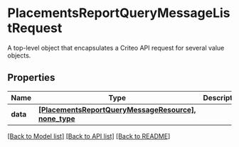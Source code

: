 # PlacementsReportQueryMessageListRequest

A top-level object that encapsulates a Criteo API request for several value objects.

## Properties
Name | Type | Description | Notes
------------ | ------------- | ------------- | -------------
**data** | [**[PlacementsReportQueryMessageResource], none_type**](PlacementsReportQueryMessageResource.md) |  | [optional] 

[[Back to Model list]](../README.md#documentation-for-models) [[Back to API list]](../README.md#documentation-for-api-endpoints) [[Back to README]](../README.md)


